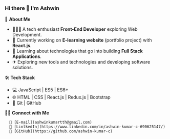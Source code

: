 ### Hi there 👋 I'm Ashwin

📖 **About Me**

  - 👨🏻‍💻 A tech enthusiast **Front-End Developer** exploring Web Development.
  - 🔭 Currently working on **E-learning website** (portfolio project) with **React.js**.
  - 🌱 Learning about technologies that go into building **Full Stack Applications**.
  - ✈ Exploring new tools and technologies and developing software solutions.

🛠 **Tech Stack**

  - 💻 JavaScript | ES5 | ES6+
  - 🌐 HTML | CSS | React.js | Redux.js | Bootstrap
  - 🔧 Git | GitHub

🤝🏻  **Connect  with Me**
  
      📧 [E-mail](ashwinkumartth@gmail.com)     
      🔗 [LinlkedIn](https://www.linkedin.com/in/ashwin-kumar-c-690625147/)      
      🏬 [GitHub](https://github.com/ashwin-kumar-c)
